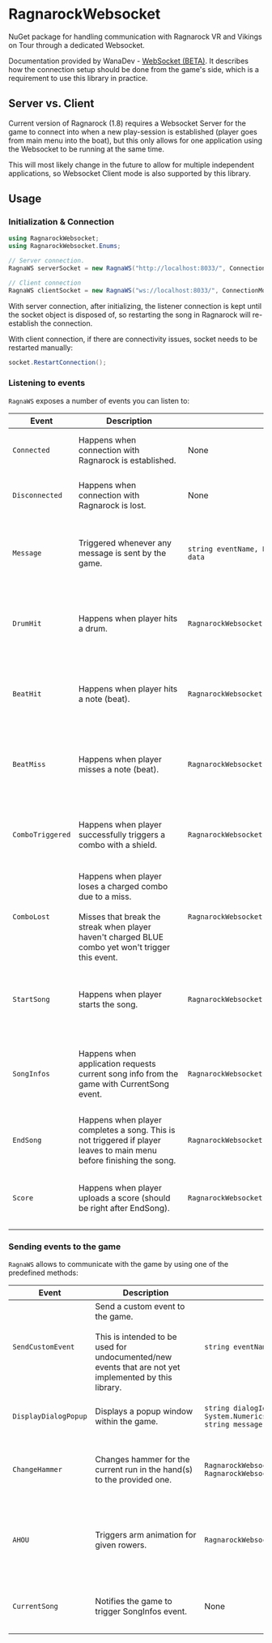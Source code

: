 # RagnarockWebsocket

NuGet package for handling communication with Ragnarock VR and Vikings on Tour through a dedicated Websocket.

Documentation provided by WanaDev - [WebSocket (BETA)](https://wanadev.notion.site/WebSocket-BETA-30cdc789baa44b899d161bcbd128227d). 
It describes how the connection setup should be done from the game's side, which is a requirement to use this library in practice.

## Server vs. Client

Current version of Ragnarock (1.8) requires a Websocket Server for the game to connect into when a new play-session is established (player goes from main menu into the boat), 
but this only allows for one application using the Websocket to be running at the same time.

This will most likely change in the future to allow for multiple independent applications, 
so Websocket Client mode is also supported by this library.

## Usage

### Initialization & Connection

```csharp
using RagnarockWebsocket;
using RagnarockWebsocket.Enums;

// Server connection.
RagnaWS serverSocket = new RagnaWS("http://localhost:8033/", ConnectionMode.Server);  // Equivalent to new RagnaWS(), using the default values from Wanadev documentation.

// Client connection
RagnaWS clientSocket = new RagnaWS("ws://localhost:8033/", ConnectionMode.Client);
```

With server connection, after initializing, the listener connection is kept until the socket object is disposed of, so restarting the song in Ragnarock will re-establish the connection.

With client connection, if there are connectivity issues, socket needs to be restarted manually:

```csharp
socket.RestartConnection();
```

### Listening to events

```RagnaWS``` exposes a number of events you can listen to:

<table>
	<thead>
		<th>Event</th>
		<th style="min-width: 200px;">Description</th>
		<th>Payload</th>
		<th>Example</th>
	</thead>
	<tbody>
		<tr>
			<td><code>Connected</code></td>
			<td>Happens when connection with Ragnarock is established.</td>
			<td>None</td>
			<td>

```csharp
socket.Connected += () => {
    Console.WriteLine("Connected to Ragnarock!");
}
```

</td>
		</tr>
		<tr>
			<td><code>Disconnected</code></td>
			<td>Happens when connection with Ragnarock is lost.</td>
			<td>None</td>
			<td>

```csharp
socket.Disconnected += () => {
    Console.WriteLine("Connection to Ragnarock lost!");
}
```

</td>
		</tr>
		<tr>
			<td><code>Message</code></td>
			<td>Triggered whenever any message is sent by the game.</td>
			<td><code>string eventName, Newtonsoft.Json.Linq.JToken data</code></td>
			<td>

```csharp
socket.Message += (eventName, data) => {
    Console.WriteLine($"Received event {eventName} with data {data}.");
}

// Received event ragnarockInitConnection with data connected.
// Received event DrumHit with data {hand: "Left", intensity: 0.75}.
```

</td>
		</tr>
		<tr>
			<td><code>DrumHit</code></td>
			<td>Happens when player hits a drum.</td>
			<td><code>RagnarockWebsocket.Data.DrumHitData&nbsp;data</code></td>
			<td>

```csharp
socket.DrumHit += (data) => {
    Console.WriteLine($"Drum hit with {data.hand} hand at {data.intensity} intensity.");
}

// Drum hit with Left hand at 0.0123 intensity.
// Drum hit with Right hand at 0.75 intensity.
```

</td>
		</tr>
		<tr>
			<td><code>BeatHit</code></td>
			<td>Happens when player hits a note (beat).</td>
			<td><code>RagnarockWebsocket.Data.BeatHitData&nbsp;data</code></td>
			<td>

```csharp
socket.BeatHit += (data) => {
    Console.WriteLine($"Note hit at {data.time} beat with {1000 * data.delta}ms latency.");
}

// Note hit at 120.0 beat with 4.024ms latency.
// Note hit at 120.0499667 beat with -0.241ms latency.
```

</td>
		</tr>
		<tr>
			<td><code>BeatMiss</code></td>
			<td>Happens when player misses a note (beat).</td>
			<td><code>RagnarockWebsocket.Data.BeatMissData&nbsp;data</code></td>
			<td>

```csharp
socket.BeatMiss += (data) => {
    Console.WriteLine($"Note missed at {data.time} beat.");
}

// Note missed at 120.0 beat.
// Note missed at 120.0499667 beat.
```

</td>
		</tr>
		<tr>
			<td><code>ComboTriggered</code></td>
			<td>Happens when player successfully triggers a combo with a shield.</td>
			<td><code>RagnarockWebsocket.Data.ComboTriggeredData&nbsp;data</code></td>
			<td>

```csharp
socket.ComboTriggered += (data) => {
    Console.WriteLine($"{data.level} combo triggered.");
}

// Yellow combo triggered.
// Blue combo triggered.
```

</td>
		</tr>
		<tr>
			<td><code>ComboLost</code></td>
			<td>Happens when player loses a charged combo due to a miss.<br/><br/>Misses that break the streak when player haven't charged BLUE combo yet won't trigger this event.</td>
			<td><code>RagnarockWebsocket.Data.ComboLostData&nbsp;data</code></td>
			<td>

```csharp
socket.ComboLost += (data) => {
    Console.WriteLine($"{data.GetLostAtLevel()} combo lost at {data.lostAt}.");
}

// Blue combo lost at 0.650041.
// Yellow combo lost at 1.012343.
// Yellow combo lost at 2.501231.
```

</td>
		</tr>
		<tr>
			<td><code>StartSong</code></td>
			<td>Happens when player starts the song.</td>
			<td><code>RagnarockWebsocket.Data.StartSongData&nbsp;data</code></td>
			<td>

```csharp
socket.StartSong += (data) => {
    Console.WriteLine($"Started playing {data.songTitle} by {data.songArtist}.");
}

// Started playing Dewey by Celkilt.
// Started playing Kammthar by Ultra Vomit.
```

</td>
		</tr>
		<tr>
			<td><code>SongInfos</code></td>
			<td>Happens when application requests current song info from the game with CurrentSong event.</td>
			<td><code>RagnarockWebsocket.Data.SongInfosData&nbsp;data</code></td>
			<td>

```csharp
socket.SongInfos += (data) => {
    Console.WriteLine($"Playing {data.songTitle} by {data.songAuthor}.");
}
socket.CurrentSong().Wait();

// Playing Dewey by Celkilt.
// Playing Kammthar by Ultra Vomit.
```

</td>
		</tr>
		<tr>
			<td><code>EndSong</code></td>
			<td>Happens when player completes a song. This is not triggered if player leaves to main menu before finishing the song.</td>
			<td><code>RagnarockWebsocket.Data.EndSongData&nbsp;data</code></td>
			<td>

```csharp
socket.EndSong += (data) => {
    Console.WriteLine("Finished playing a song.");
}
```

</td>
		</tr>
		<tr>
			<td><code>Score</code></td>
			<td>Happens when player uploads a score (should be right after EndSong).</td>
			<td><code>RagnarockWebsocket.Data.ScoreEventData&nbsp;data</code></td>
			<td>

```csharp
socket.Score += (data) => {
    Console.WriteLine($"Traveled {data.distance}m and only missed {data.stats.missed} notes.");
}

// Traveled 1555.403809m and only missed 5 notes.
```

</td>
		</tr>
	</tbody>
</table>

### Sending events to the game

`RagnaWS` allows to communicate with the game by using one of the predefined methods:

<table>
	<thead>
		<th>Event</th>
		<th style="min-width: 200px;">Description</th>
		<th>Parameters</th>
		<th>Example</th>
	</thead>
	<tbody>
		<tr>
			<td><code>SendCustomEvent</code></td>
			<td>Send a custom event to the game.<br/><br/>This is intended to be used for undocumented/new events that are not yet implemented by this library.</td>
			<td><code>string eventName, object data</code></td>
			<td>

```csharp
socket.SendCustomEvent("hammer", new { hammer = 1, hand = "left" }).Wait();
```

</td>
		</tr>
		<tr>
			<td><code>DisplayDialogPopup</code></td>
			<td>Displays a popup window within the game.</td>
			<td><code>string&nbsp;dialogIdentifier, string&nbsp;title, System.Numerics.Vector3&nbsp;location, string&nbsp;message, double&nbsp;duration</code></td>
			<td>

```csharp
using System.Numerics;

socket.DisplayDialogPopup("samplePopup", "Sample popup", new Vector3(200, 50, 20), "Hello world", 5).Wait();
```

</td>
		</tr>
		<tr>
			<td><code>ChangeHammer</code></td>
			<td>Changes hammer for the current run in the hand(s) to the provided one.</td>
			<td><code>RagnarockWebsocket.Enums.HammerHand&nbsp;hand, RagnarockWebsocket.Enums.Hammer&nbsp;hammer</code></td>
			<td>

```csharp
using RagnarockWebsocket.Enums;

socket.ChangeHammer(HammerHand.Left, Hammer.DrumGod).Wait();
socket.ChangeHammer(HammerHand.Right, Hammer.OriginalModel).Wait();
socket.ChangeHammer(HammerHand.Both, Hammer.Surtr).Wait();
```

</td>
		</tr>
		<tr>
			<td><code>AHOU</code></td>
			<td>Triggers arm animation for given rowers.</td>
			<td><code>RagnarockWebsocket.Enums.Rowers&nbsp;rowers</code></td>
			<td>

```csharp
using RagnarockWebsocket.Enums;

socket.AHOU(Rowers.FirstRowLeft).Wait();
socket.AHOU(Rowers.FirstRowLeft | Rowers.ThirdRowRight).Wait();
socket.AHOU(RowersUtil.SecondRow).Wait();
socket.AHOU(RowersUtil.LeftSide).Wait();
socket.AHOU(RowersUtil.All).Wait();
```

</td>
		</tr>
		<tr>
			<td><code>CurrentSong</code></td>
			<td>Notifies the game to trigger SongInfos event.</td>
			<td>None</td>
			<td>

```csharp
socket.SongInfos += (data) => {
    Console.WriteLine($"Playing {data.songTitle} by {data.songAuthor}.");
}
socket.CurrentSong().Wait();
```

</td>
		</tr>
	</tbody>
</table>